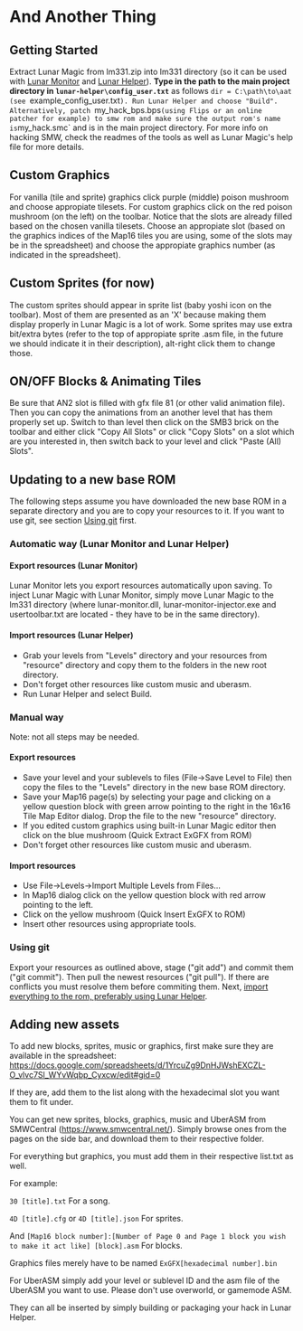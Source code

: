 # And Another Thing

## Getting Started

Extract Lunar Magic from lm331.zip into lm331 directory (so it can be used with [Lunar Monitor](#export-resources-lunar-monitor) and [Lunar Helper](#import-resources-lunar-helper)).
**Type in the path to the main project directory in `lunar-helper\config_user.txt`** as follows `dir = C:\path\to\aat (see `example_config_user.txt`).
Run Lunar Helper and choose "Build". Alternatively, patch `my_hack_bps.bps` (using Flips or an online patcher for example) to smw rom and make sure the output rom's name is `my_hack.smc` and is in the main project directory.
For more info on hacking SMW, check the readmes of the tools as well as Lunar Magic's help file for more details.

## Custom Graphics

For vanilla (tile and sprite) graphics click purple (middle) poison mushroom and choose appropiate tilesets.
For custom graphics click on the red poison mushroom (on the left) on the toolbar. Notice that the slots are already filled based on the chosen vanilla tilesets. Choose an appropiate slot (based on the graphics indices of the Map16 tiles you are using, some of the slots may be in the spreadsheet) and choose the appropiate graphics number (as indicated in the spreadsheet).

## Custom Sprites (for now)

The custom sprites should appear in sprite list (baby yoshi icon on the toolbar). Most of them are presented as an 'X' because making them display properly in Lunar Magic is a lot of work. Some sprites may use extra bit/extra bytes (refer to the top of appropiate sprite .asm file, in the future we should indicate it in their description), alt-right click them to change those.

## ON/OFF Blocks & Animating Tiles

Be sure that AN2 slot is filled with gfx file 81 (or other valid animation file). Then you can copy the animations from an another level that has them properly set up. Switch to than level then click on the SMB3 brick on the toolbar and either click "Copy All Slots" or click "Copy Slots" on a slot which are you interested in, then switch back to your level and click "Paste (All) Slots".

## Updating to a new base ROM

The following steps assume you have downloaded the new base ROM in a separate directory and you are to copy your resources to it. If you want to use git, see section [Using git](#using-git) first.

### Automatic way (Lunar Monitor and Lunar Helper)

#### Export resources (Lunar Monitor)

Lunar Monitor lets you export resources automatically upon saving.
To inject Lunar Magic with Lunar Monitor, simply move Lunar Magic to the lm331 directory (where lunar-monitor.dll, lunar-monitor-injector.exe and usertoolbar.txt are located - they have to be in the same directory).

#### Import resources (Lunar Helper)

- Grab your levels from "Levels" directory and your resources from "resource" directory and copy them to the folders in the new root directory.
- Don't forget other resources like custom music and uberasm.
- Run Lunar Helper and select Build.

### Manual way

Note: not all steps may be needed.

#### Export resources

- Save your level and your sublevels to files (File->Save Level to File) then copy the files to the "Levels" directory in the new base ROM directory.
- Save your Map16 page(s) by selecting your page and clicking on a yellow question block with green arrow pointing to the right in the 16x16 Tile Map Editor dialog. Drop the file to the new "resource" directory.
- If you edited custom graphics using built-in Lunar Magic editor then click on the blue mushroom (Quick Extract ExGFX from ROM)
- Don't forget other resources like custom music and uberasm.

#### Import resources

- Use File->Levels->Import Multiple Levels from Files...
- In Map16 dialog click on the yellow question block with red arrow pointing to the left.
- Click on the yellow mushroom (Quick Insert ExGFX to ROM)
- Insert other resources using appropriate tools.

### Using git

Export your resources as outlined above, stage ("git add") and commit them ("git commit"). Then pull the newest resources ("git pull"). If there are conflicts you must resolve them before commiting them. Next, [import everything to the rom, preferably using Lunar Helper](#import-resources-lunar-helper).

## Adding new assets

To add new blocks, sprites, music or graphics, first make sure they are available in the spreadsheet:
https://docs.google.com/spreadsheets/d/1YrcuZg9DnHJWshEXCZL-O_vlvc7Sl_WYvWqbp_Cyxcw/edit#gid=0

If they are, add them to the list along with the hexadecimal slot you want them to fit under.

You can get new sprites, blocks, graphics, music and UberASM from SMWCentral (https://www.smwcentral.net/).
Simply browse ones from the pages on the side bar, and download them to their respective folder.

For everything but graphics, you must add them in their respective list.txt as well.

For example:

`30 [title].txt`
For a song.

`4D [title].cfg`
or `4D [title].json`
For sprites.

And
`[Map16 block number]:[Number of Page 0 and Page 1 block you wish to make it act like] [block].asm`
For blocks.

Graphics files merely have to be named
`ExGFX[hexadecimal number].bin`

For UberASM simply add your level or sublevel ID and the asm file of the UberASM you want to use.
Please don't use overworld, or gamemode ASM.

They can all be inserted by simply building or packaging your hack in Lunar Helper.
